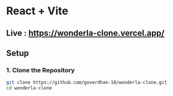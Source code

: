 # React + Vite
## Live : https://wonderla-clone.vercel.app/
## Setup
### 1. Clone the Repository
```bash
git clone https://github.com/goverdhan-10/wonderla-clone.git
cd wonderla-clone

